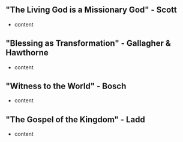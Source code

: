 ## "The Living God is a Missionary God" - Scott

- content

## "Blessing as Transformation" - Gallagher & Hawthorne

- content

## "Witness to the World" - Bosch

- content

## "The Gospel of the Kingdom" - Ladd

- content
